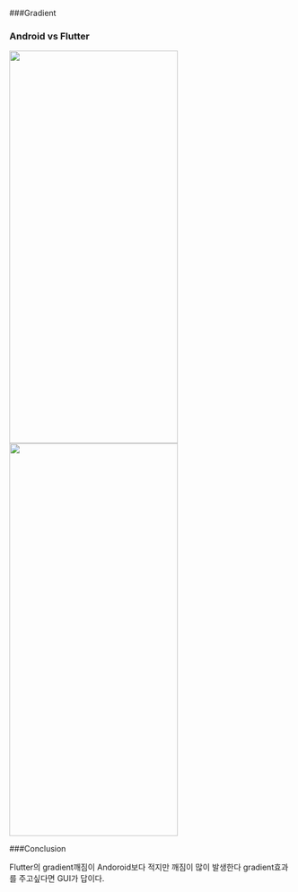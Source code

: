 
###Gradient


### Android vs Flutter
 <img src="https://user-images.githubusercontent.com/12162598/146885350-0ecf3dc3-3c2f-4f30-9ee0-d49e4c288338.PNG" width="300" height="700"> <img src="https://user-images.githubusercontent.com/12162598/146885320-29ca3d26-466d-4901-a47c-cc0729e5e253.PNG" width="300" height="700">
 
 ###Conclusion
 
 Flutter의 gradient깨짐이 Andoroid보다 적지만 깨짐이 많이 발생한다
 gradient효과를 주고싶다면 GUI가 답이다.
